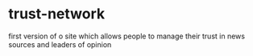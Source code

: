 # trust-network
first version of o site which allows people to manage their trust in news sources and leaders of opinion
